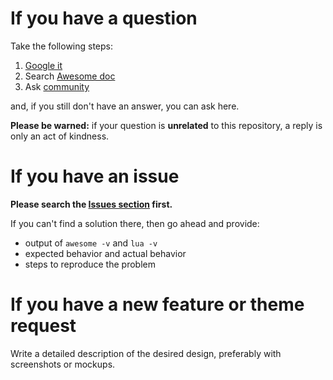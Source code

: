 # If you have a question

Take the following steps:

1. [Google it](https://encrypted.google.com)
2. Search [Awesome doc](https://awesomewm.org/doc)
3. Ask [community](https://awesomewm.org/community)

and, if you still don't have an answer, you can ask here.

**Please be warned:** if your question is __unrelated__ to this repository, a reply is only an act of kindness.

# If you have an issue

**Please search the [Issues section](https://github.com/copycat-killer/awesome-copycats/issues) first.**

If you can't find a solution there, then go ahead and provide:

* output of `awesome -v` and `lua -v`
* expected behavior and actual behavior
* steps to reproduce the problem

# If you have a new feature or theme request

Write a detailed description of the desired design, preferably with screenshots or mockups.
